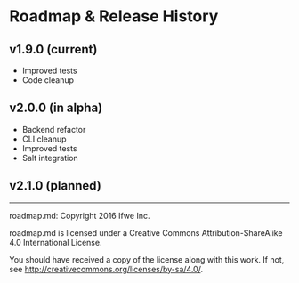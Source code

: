 # Roadmap & Release History
## v1.9.0 (current)
* Improved tests
* Code cleanup

## v2.0.0 (in alpha)
* Backend refactor
* CLI cleanup
* Improved tests
* Salt integration

## v2.1.0 (planned)

-----

roadmap.md: Copyright 2016 Ifwe Inc.

roadmap.md is licensed under a Creative Commons Attribution-ShareAlike 4.0 International License.

You should have received a copy of the license along with this work. If not, see <http://creativecommons.org/licenses/by-sa/4.0/>.
